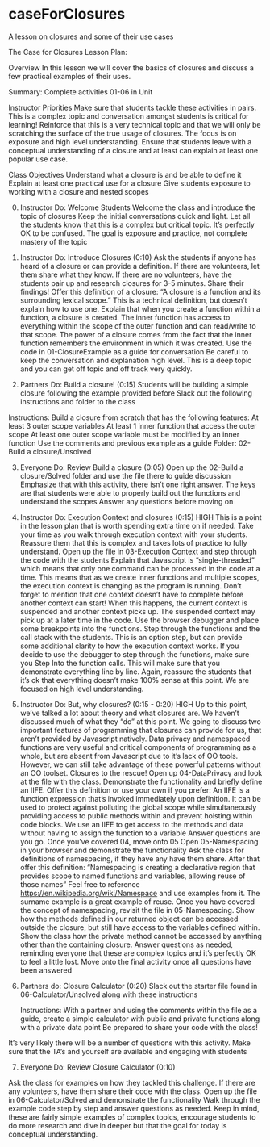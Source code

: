 # caseForClosures
A lesson on closures and some of their use cases

The Case for Closures Lesson Plan:

Overview
In this lesson we will cover the basics of closures and discuss a few practical examples of their uses. 

Summary: Complete activities 01-06 in Unit

Instructor Priorities
Make sure that students tackle these activities in pairs. This is a complex topic and conversation amongst students is critical for learning!
Reinforce that this is a very technical topic and that we will only be scratching the surface of the true usage of closures. The focus is on exposure and high level understanding.
Ensure that students leave with a conceptual understanding of a closure and at least can explain at least one popular use case.

Class Objectives
Understand what a closure is and be able to define it
Explain at least one practical use for a closure
Give students exposure to working with a closure and nested scopes


0. Instructor Do: Welcome Students
Welcome the class and introduce the topic of closures
Keep the initial conversations quick and light. Let all the students know that this is a complex but critical topic. It’s perfectly OK to be confused. The goal is exposure and practice, not complete mastery of the topic

1. Instructor Do: Introduce Closures (0:10)
Ask the students if anyone has heard of a closure or can provide a definition. If there are volunteers, let them share what they know. If there are no volunteers, have the students pair up and research closures for 3-5 minutes. Share their findings!
Offer this definition of a closure: “A closure is a function and its surrounding lexical scope.” This is a technical definition, but doesn’t explain how to use one.
Explain that when you create a function within a function, a closure is created. The inner function has access to everything within the scope of the outer function and can read/write to that scope. The power of a closure comes from the fact that the inner function remembers the environment in which it was created.
Use the code in 01-ClosureExample as a guide for conversation
Be careful to keep the conversation and explanation high level. This is a deep topic and you can get off topic and off track very quickly.


2. Partners Do: Build a closure! (0:15)
Students will be building a simple closure following the example provided before
Slack out the following instructions and folder to the class
	
Instructions:
Build a closure from scratch that has the following features:
At least 3 outer scope variables
At least 1 inner function that access the outer scope
At least one outer scope variable must be modified by an inner function
Use the comments and previous example as a guide
Folder: 02-Build a closure/Unsolved

	
3. Everyone Do: Review Build a closure (0:05)
Open up the 02-Build a closure/Solved folder and use the file there to guide discussion
Emphasize that with this activity, there isn’t one right answer. The keys are that students were able to properly build out the functions and understand the scopes
Answer any questions before moving on

4. Instructor Do: Execution Context and closures (0:15) HIGH
This is a point in the lesson plan that is worth spending extra time on if needed. Take your time as you walk through execution context with your students. Reassure them that this is complex and takes lots of practice to fully understand.
Open up the file in 03-Execution Context and step through the code with the students
Explain that Javascript is “single-threaded” which means that only one command can be processed in the code at a time. This means that as we create inner functions and multiple scopes, the execution context is changing as the program is running. Don’t forget to mention that one context doesn’t have to complete before another context can start! When this happens, the current context is suspended and another context picks up. The suspended context may pick up at a later time in the code. 
Use the browser debugger and place some breakpoints into the functions. Step through the functions and the call stack with the students. This is an option step, but can provide some additional clarity to how the execution context works. 
If you decide to use the debugger to step through the functions, make sure you Step Into the function calls. This will make sure that you demonstrate everything line by line.
Again, reassure the students that it’s ok that everything doesn’t make 100% sense at this point. We are focused on high level understanding.

5. Instructor Do: But, why closures? (0:15 - 0:20) HIGH
Up to this point, we’ve talked a lot about theory and what closures are. We haven’t discussed much of what they “do” at this point. We going to discuss two important features of programming that closures can provide for us, that aren’t provided by Javascript natively. Data privacy and namespaced functions are very useful and critical components of programming as a whole, but are absent from Javascript due to it’s lack of OO tools. However, we can still take advantage of these powerful patterns without an OO toolset. Closures to the rescue!
Open up 04-DataPrivacy and look at the file with the class.
Demonstrate the functionality and briefly define an IIFE. Offer this definition or use your own if you prefer: An IIFE is a function expression that’s invoked immediately upon definition. It can be used to protect against polluting the global scope while simultaneously providing access to public methods within and prevent hoisting within code blocks. We use an IIFE to get access to the methods and data without having to assign the function to a variable
Answer questions are you go. Once you’ve covered 04, move onto 05
Open 05-Namespacing in your browser and demonstrate the functionality
Ask the class for definitions of namespacing, if they have any have them share. After that offer this definition: “Namespacing is creating a declarative region that provides scope to named functions and variables, allowing reuse of those names”
Feel free to reference https://en.wikipedia.org/wiki/Namespace and use examples from it. The surname example is a great example of reuse.
Once you have covered the concept of namespacing, revisit the file in 05-Namespacing. Show how the methods defined in our returned object can be accessed outside the closure, but still have access to the variables defined within. Show the class how the private method cannot be accessed by anything other than the containing closure.
Answer questions as needed, reminding everyone that these are complex topics and it’s perfectly OK to feel a little lost. Move onto the final activity once all questions have been answered

6. Partners do: Closure Calculator (0:20)
Slack out the starter file found in 06-Calculator/Unsolved along with these instructions
	
	Instructions:
With a partner and using the comments within the file as a guide, create a simple calculator with public and private functions along with a private data point
Be prepared to share your code with the class!

It’s very likely there will be a number of questions with this activity. Make sure that the TA’s and yourself are available and engaging with students

7. Everyone Do: Review Closure Calculator (0:10)

Ask the class for examples on how they tackled this challenge. If there are any volunteers, have them share their code with the class.
Open up the file in 06-Calculator/Solved and demonstrate the functionality
Walk through the example code step by step and answer questions as needed. Keep in mind, these are fairly simple examples of complex topics, encourage students to do more research and dive in deeper but that the goal for today is conceptual understanding.



	

